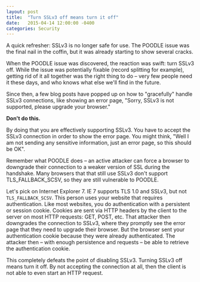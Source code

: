 ```yaml
---
layout: post
title:  "Turn SSLv3 off means turn it off"
date:   2015-04-14 12:00:00 -0400
categories: Security
---
```


A quick refresher: SSLv3 is no longer safe for use. The POODLE issue was the
final nail in the coffin, but it was already starting to show several cracks.

When the POODLE issue was discovered, the reaction was swift: turn SSLv3 off.
While the issue was potentially fixable (record splitting for example), getting
rid of it all together was the right thing to do – very few people need it these
days, and who knows what else we'll find in the future.

Since then, a few blog posts have popped up on how to "gracefully" handle SSLv3
connections, like showing an error page, "Sorry, SSLv3 is not supported, please
upgrade your browser."

**Don't do this.**

By doing that you are effectively supporting SSLv3. You have to accept the SSLv3
connection in order to show the error page. You might think, "Well I am not
sending any sensitive information, just an error page, so this should be OK".

Remember what POODLE does – an active attacker can force a browser to downgrade
their connection to a weaker version of SSL during the handshake. Many browsers
that that still use SSLv3 don't support TLS_FALLBACK_SCSV, so they are still
vulnerable to POODLE.

Let's pick on Internet Explorer 7. IE 7 supports TLS 1.0 and SSLv3, but not
`TLS_FALLBACK_SCSV`. This person uses your website that requires authentication.
Like most websites, you do authentication with a persistent or session cookie.
Cookies are sent via HTTP headers by the client to the server on most HTTP
requests: GET, POST, etc. That attacker then downgrades the connection to SSLv3,
where they promptly see the error page that they need to upgrade their browser.
But the browser sent your authentication cookie because they were already
authenticated. The attacker then – with enough persistence and requests – be
able to retrieve the authentication cookie.

This completely defeats the point of disabling SSLv3. Turning SSLv3 off means
turn it off. By not accepting the connection at all, then the client is not able
to even start an HTTP request.